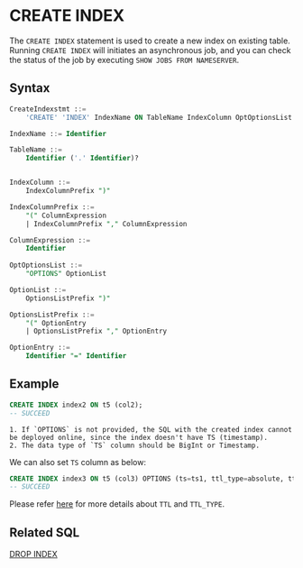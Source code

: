 # CREATE INDEX

The `CREATE INDEX` statement is used to create a new index on existing table. Running `CREATE INDEX` will initiates an asynchronous job, and you can check the status of the job by executing `SHOW JOBS FROM NAMESERVER`.

## Syntax

```sql
CreateIndexstmt ::=
    'CREATE' 'INDEX' IndexName ON TableName IndexColumn OptOptionsList

IndexName ::= Identifier

TableName ::=
    Identifier ('.' Identifier)?


IndexColumn ::=
    IndexColumnPrefix ")"

IndexColumnPrefix ::=
    "(" ColumnExpression
    | IndexColumnPrefix "," ColumnExpression

ColumnExpression ::=
    Identifier
     
OptOptionsList ::=
    "OPTIONS" OptionList

OptionList ::=
    OptionsListPrefix ")"

OptionsListPrefix ::=
    "(" OptionEntry
    | OptionsListPrefix "," OptionEntry

OptionEntry ::=
    Identifier "=" Identifier

```



## **Example**
```SQL
CREATE INDEX index2 ON t5 (col2);
-- SUCCEED
```
```{note}
1. If `OPTIONS` is not provided, the SQL with the created index cannot be deployed online, since the index doesn't have TS (timestamp).
2. The data type of `TS` column should be BigInt or Timestamp.
```
We can also set `TS` column as below:
```SQL
CREATE INDEX index3 ON t5 (col3) OPTIONS (ts=ts1, ttl_type=absolute, ttl=30d);
-- SUCCEED
```
Please refer [here](./CREATE_TABLE_STATEMENT.md) for more details about `TTL` and `TTL_TYPE`.

## Related SQL

[DROP INDEX](./DROP_INDEX_STATEMENT.md)
